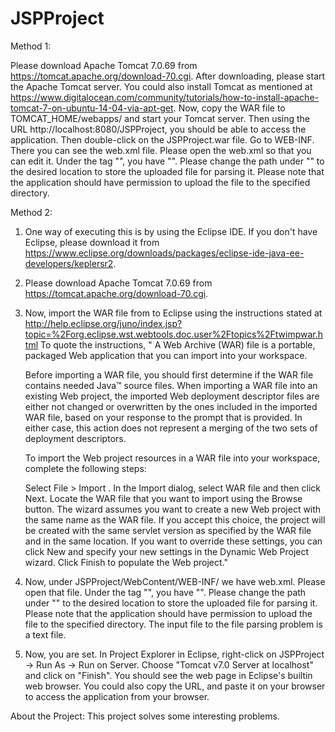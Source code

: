 # JSPProject

Method 1:

Please download Apache Tomcat 7.0.69 from https://tomcat.apache.org/download-70.cgi. After downloading, please start the Apache Tomcat server. You could also install Tomcat as mentioned at https://www.digitalocean.com/community/tutorials/how-to-install-apache-tomcat-7-on-ubuntu-14-04-via-apt-get.
Now, copy the WAR file to TOMCAT_HOME/webapps/ and start your Tomcat server. Then using the URL http://localhost:8080/JSPProject, you should be able to access the application. 
Then double-click on the JSPProject.war file. Go to WEB-INF. There you can see the web.xml file. Please open the web.xml so that you can edit it. Under the tag "<context-param>", you have "<param-value>". Please change the path under "<param-value>" to the desired location to store the uploaded file for parsing it. Please note that the application should have permission to upload the file to the specified directory.


Method 2:

1. One way of executing this is by using the Eclipse IDE. If you don't have Eclipse, please download it from https://www.eclipse.org/downloads/packages/eclipse-ide-java-ee-developers/keplersr2.
2. Please download Apache Tomcat 7.0.69 from https://tomcat.apache.org/download-70.cgi.
3. Now, import the WAR file from to Eclipse using the instructions stated at http://help.eclipse.org/juno/index.jsp?topic=%2Forg.eclipse.wst.webtools.doc.user%2Ftopics%2Ftwimpwar.html
To quote the instructions,
 "   A Web Archive (WAR) file is a portable, packaged Web application that you can import into your workspace.
    
    Before importing a WAR file, you should first determine if the WAR file contains needed Java™ source files. When importing a WAR file into an existing Web project, the imported Web deployment descriptor files are either not changed or overwritten by the ones included in the imported WAR file, based on your response to the prompt that is provided. In either case, this action does not represent a merging of the two sets of deployment descriptors.
    
    To import the Web project resources in a WAR file into your workspace, complete the following steps:
    
    Select File > Import .
    In the Import dialog, select WAR file and then click Next.
    Locate the WAR file that you want to import using the Browse button.
    The wizard assumes you want to create a new Web project with the same name as the WAR file. If you accept this choice, the project will be created with the same servlet version as specified by the WAR file and in the same location. If you want to override these settings, you can click New and specify your new settings in the Dynamic Web Project wizard.
    Click Finish to populate the Web project."

4. Now, under JSPProject/WebContent/WEB-INF/ we have web.xml. Please open that file. Under the tag "<context-param>", you have "<param-value>". Please change the path under "<param-value>" to the desired location to store the uploaded file for parsing it. Please note that the application should have permission to upload the file to the specified directory. The input file to the file parsing problem is a text file.
5. Now, you are set. In Project Explorer in Eclipse, right-click on JSPProject -> Run As -> Run on Server. Choose "Tomcat v7.0 Server at localhost" and click on "Finish". You should see the web page in Eclipse's builtin web browser. You could also copy the URL, and paste it on your browser to access the application from your browser.


About the Project: This project solves some interesting problems.
